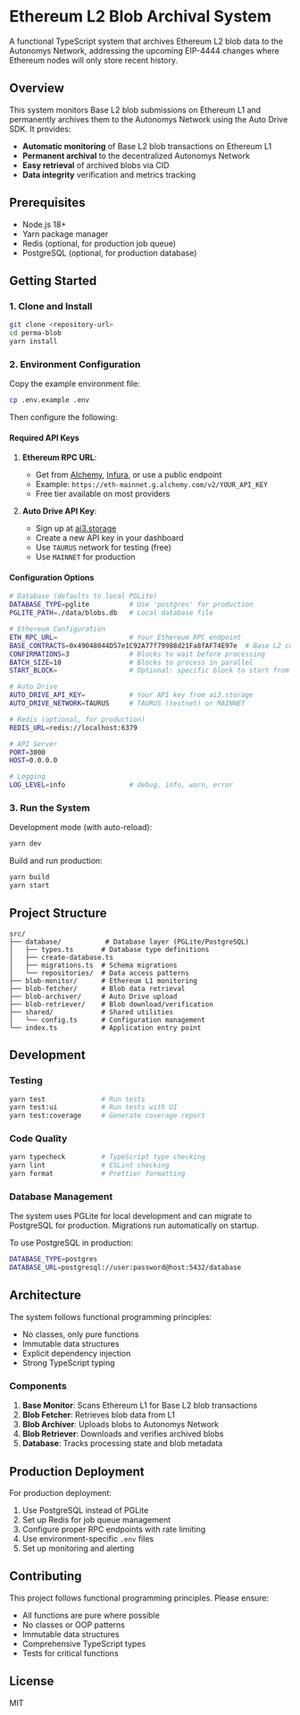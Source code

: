 # Ethereum L2 Blob Archival System

A functional TypeScript system that archives Ethereum L2 blob data to the Autonomys Network, addressing the upcoming EIP-4444 changes where Ethereum nodes will only store recent history.

## Overview

This system monitors Base L2 blob submissions on Ethereum L1 and permanently archives them to the Autonomys Network using the Auto Drive SDK. It provides:

- **Automatic monitoring** of Base L2 blob transactions on Ethereum L1
- **Permanent archival** to the decentralized Autonomys Network
- **Easy retrieval** of archived blobs via CID
- **Data integrity** verification and metrics tracking

## Prerequisites

- Node.js 18+ 
- Yarn package manager
- Redis (optional, for production job queue)
- PostgreSQL (optional, for production database)

## Getting Started

### 1. Clone and Install

```bash
git clone <repository-url>
cd perma-blob
yarn install
```

### 2. Environment Configuration

Copy the example environment file:

```bash
cp .env.example .env
```

Then configure the following:

#### Required API Keys

1. **Ethereum RPC URL**: 
   - Get from [Alchemy](https://www.alchemy.com/), [Infura](https://infura.io/), or use a public endpoint
   - Example: `https://eth-mainnet.g.alchemy.com/v2/YOUR_API_KEY`
   - Free tier available on most providers

2. **Auto Drive API Key**:
   - Sign up at [ai3.storage](https://ai3.storage)
   - Create a new API key in your dashboard
   - Use `TAURUS` network for testing (free)
   - Use `MAINNET` for production

#### Configuration Options

```bash
# Database (defaults to local PGLite)
DATABASE_TYPE=pglite          # Use 'postgres' for production
PGLITE_PATH=./data/blobs.db   # Local database file

# Ethereum Configuration  
ETH_RPC_URL=                  # Your Ethereum RPC endpoint
BASE_CONTRACTS=0x49048044D57e1C92A77f79988d21Fa8fAF74E97e  # Base L2 contracts
CONFIRMATIONS=3               # Blocks to wait before processing
BATCH_SIZE=10                 # Blocks to process in parallel
START_BLOCK=                  # Optional: specific block to start from

# Auto Drive
AUTO_DRIVE_API_KEY=           # Your API key from ai3.storage
AUTO_DRIVE_NETWORK=TAURUS     # TAURUS (testnet) or MAINNET

# Redis (optional, for production)
REDIS_URL=redis://localhost:6379

# API Server
PORT=3000
HOST=0.0.0.0

# Logging
LOG_LEVEL=info                # debug, info, warn, error
```

### 3. Run the System

Development mode (with auto-reload):
```bash
yarn dev
```

Build and run production:
```bash
yarn build
yarn start
```

## Project Structure

```
src/
├── database/           # Database layer (PGLite/PostgreSQL)
│   ├── types.ts       # Database type definitions
│   ├── create-database.ts
│   ├── migrations.ts  # Schema migrations
│   └── repositories/  # Data access patterns
├── blob-monitor/      # Ethereum L1 monitoring
├── blob-fetcher/      # Blob data retrieval
├── blob-archiver/     # Auto Drive upload
├── blob-retriever/    # Blob download/verification
├── shared/            # Shared utilities
│   └── config.ts      # Configuration management
└── index.ts           # Application entry point
```

## Development

### Testing

```bash
yarn test              # Run tests
yarn test:ui           # Run tests with UI
yarn test:coverage     # Generate coverage report
```

### Code Quality

```bash
yarn typecheck         # TypeScript type checking
yarn lint              # ESLint checking
yarn format            # Prettier formatting
```

### Database Management

The system uses PGLite for local development and can migrate to PostgreSQL for production. Migrations run automatically on startup.

To use PostgreSQL in production:
```bash
DATABASE_TYPE=postgres
DATABASE_URL=postgresql://user:password@host:5432/database
```

## Architecture

The system follows functional programming principles:
- No classes, only pure functions
- Immutable data structures
- Explicit dependency injection
- Strong TypeScript typing

### Components

1. **Base Monitor**: Scans Ethereum L1 for Base L2 blob transactions
2. **Blob Fetcher**: Retrieves blob data from L1 
3. **Blob Archiver**: Uploads blobs to Autonomys Network
4. **Blob Retriever**: Downloads and verifies archived blobs
5. **Database**: Tracks processing state and blob metadata

## Production Deployment

For production deployment:

1. Use PostgreSQL instead of PGLite
2. Set up Redis for job queue management
3. Configure proper RPC endpoints with rate limiting
4. Use environment-specific `.env` files
5. Set up monitoring and alerting

## Contributing

This project follows functional programming principles. Please ensure:
- All functions are pure where possible
- No classes or OOP patterns
- Immutable data structures
- Comprehensive TypeScript types
- Tests for critical functions

## License

MIT 